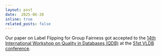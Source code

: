 ```yaml
---
layout: post
date:  2025-06-20
inline: true
related_posts: false
---
```


Our paper on Label Flipping for Group Fairness got accepted to the <a href="https://qdb-workshop.github.io/">14th International Workshop on Quality in Databases (QDB)</a> at the <a href="https://vldb.org/2025/">51st VLDB conference</a>.
